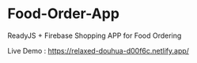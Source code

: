 # Food-Order-App
ReadyJS + Firebase Shopping APP for Food Ordering


Live Demo : https://relaxed-douhua-d00f6c.netlify.app/
